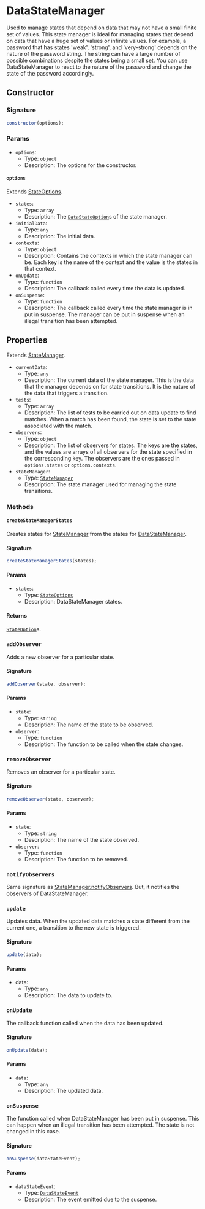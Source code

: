 # DataStateManager

Used to manage states that depend on data that may not have a small finite set of values. This state manager is ideal for managing states that depend on data that have a huge set of values or infinite values. For example, a password that has states 'weak', 'strong', and 'very-strong' depends on the nature of the password string. The string can have a large number of possible combinations despite the states being a small set. You can use DataStateManager to react to the nature of the password and change the state of the password accordingly.

## Constructor

### Signature

```js
constructor(options);
```

### Params

- `options`:
  - Type: `object`
  - Description: The options for the constructor.

#### `options`

Extends [StateOptions]().

- `states`:
  - Type: `array`
  - Description: The [`DataStateOption`]()s of the state manager.
- `initialData`:
  - Type: `any`
  - Description: The initial data.
- `contexts`:
  - Type: `object`
  - Description: Contains the contexts in which the state manager can be. Each key is the name of the context and the value is the states in that context.
- `onUpdate`:
  - Type: `function`
  - Description: The callback called every time the data is updated.
- `onSuspense`:
  - Type: `function`
  - Description: The callback called every time the state manager is in put in suspense. The manager can be put in suspense when an illegal transition has been attempted.

## Properties

Extends [StateManager]().

- `currentData`:
  - Type: `any`
  - Description: The current data of the state manager. This is the data that the manager depends on for state transitions. It is the nature of the data that triggers a transition.
- `tests`:
  - Type: `array`
  - Description: The list of tests to be carried out on data update to find matches. When a match has been found, the state is set to the state associated with the match.
- `observers`:
  - Type: `object`
  - Description: The list of observers for states. The keys are the states, and the values are arrays of all observers for the state specified in the corresponding key. The observers are the ones passed in `options.states` or `options.contexts`.
- `stateManager`:
  - Type: [`StateManager`]()
  - Description: The state manager used for managing the state transitions.

### Methods

#### `createStateManagerStates`

Creates states for [StateManager]() from the states for [DataStateManager](#datastatemanager).

#### Signature

```js
createStateManagerStates(states);
```

#### Params

- `states`:
  - Type: [`StateOptions`]()
  - Description: DataStateManager states.

#### Returns

[`StateOption`]()s.

### `addObserver`

Adds a new observer for a particular state.

#### Signature

```js
addObserver(state, observer);
```

#### Params

- `state`:
  - Type: `string`
  - Description: The name of the state to be observed.
- `observer`:
  - Type: `function`
  - Description: The function to be called when the state changes.

### `removeObserver`

Removes an observer for a particular state.

#### Signature

```js
removeObserver(state, observer);
```

#### Params

- `state`:
  - Type: `string`
  - Description: The name of the state observed.
- `observer`:
  - Type: `function`
  - Description: The function to be removed.

### `notifyObservers`

Same signature as [StateManager.notifyObservers](). But, it notifies the observers of DataStateManager.

### `update`

Updates data. When the updated data matches a state different from the current one, a transition to the new state is triggered.

#### Signature

```js
update(data);
```

#### Params

- data:
  - Type: `any`
  - Description: The data to update to.

### `onUpdate`

The callback function called when the data has been updated.

#### Signature

```js
onUpdate(data);
```

#### Params

- `data`:
  - Type: `any`
  - Description: The updated data.

### `onSuspense`

The function called when DataStateManager has been put in suspense. This can happen when an illegal transition has been attempted. The state is not changed in this case.

#### Signature

```js
onSuspense(dataStateEvent);
```

#### Params

- `dataStateEvent`:
  - Type: [`DataStateEvent`]()
  - Description: The event emitted due to the suspense.
